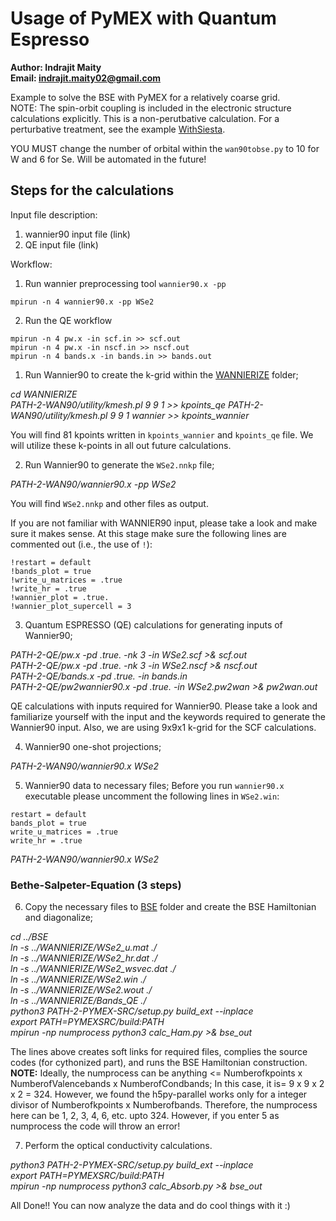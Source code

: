 # Usage of PyMEX with Quantum Espresso

**Author: Indrajit Maity  
Email: <indrajit.maity02@gmail.com>**

Example to solve the BSE with PyMEX for a relatively coarse grid.  
NOTE: The spin-orbit coupling is included in the electronic
structure calculations explicitly. This is a non-perutbative
calculation. For a perturbative treatment, see the example
[WithSiesta](../WithSiesta).

YOU MUST change the number of orbital within the
`wan90tobse.py` to 10 for W and 6 for Se. Will be automated
in the future!

## Steps for the calculations

Input file description:

1. wannier90 input file (link)
2. QE input file (link)

Workflow:

1. Run wannier preprocessing tool `wannier90.x -pp`

```
mpirun -n 4 wannier90.x -pp WSe2
```

2. Run the QE workflow

```
mpirun -n 4 pw.x -in scf.in >> scf.out
mpirun -n 4 pw.x -in nscf.in >> nscf.out
mpirun -n 4 bands.x -in bands.in >> bands.out
```

1. Run Wannier90 to create the k-grid within the [WANNIERIZE](./WANNIERIZE)
folder;
 
*cd WANNIERIZE*  
*PATH-2-WAN90/utility/kmesh.pl 9 9 1 >> kpoints_qe*
*PATH-2-WAN90/utility/kmesh.pl 9 9 1 wannier >> kpoints_wannier*

You will find 81 kpoints written in `kpoints_wannier` and
`kpoints_qe` file. We will utilize these k-points in all out future
calculations.


2. Run Wannier90 to generate the `WSe2.nnkp` file; 

*PATH-2-WAN90/wannier90.x -pp WSe2*

You will find `WSe2.nnkp` and other files as output. 

If you are not familiar with WANNIER90 input, please take a look 
and make sure it makes sense. At this stage make sure the 
following lines are commented out (i.e., the use of `!`):
```
!restart = default
!bands_plot = true
!write_u_matrices = .true
!write_hr = .true
!wannier_plot = .true.
!wannier_plot_supercell = 3
```

3. Quantum ESPRESSO (QE) calculations for generating inputs of
Wannier90; 

*PATH-2-QE/pw.x -pd .true. -nk 3 -in WSe2.scf >& scf.out*  
*PATH-2-QE/pw.x -pd .true. -nk 3 -in WSe2.nscf >& nscf.out*  
*PATH-2-QE/bands.x -pd .true. -in bands.in*  
*PATH-2-QE/pw2wannier90.x -pd .true. -in WSe2.pw2wan >& pw2wan.out*  

QE calculations with inputs required for Wannier90. Please 
take a look and familiarize yourself with the input and the 
keywords required to generate the Wannier90 input. Also, 
we are using 9x9x1 k-grid for the SCF calculations. 


4. Wannier90 one-shot projections;

*PATH-2-WAN90/wannier90.x WSe2*

5. Wannier90 data to necessary files; Before you run `wannier90.x`
executable please uncomment the following lines in `WSe2.win`:
```
restart = default
bands_plot = true
write_u_matrices = .true
write_hr = .true
```

*PATH-2-WAN90/wannier90.x WSe2*

### Bethe-Salpeter-Equation (3 steps) 

6. Copy the necessary files to [BSE](./BSE) folder and create the 
BSE Hamiltonian and diagonalize; 

*cd ../BSE*  
*ln -s ../WANNIERIZE/WSe2_u.mat ./*  
*ln -s ../WANNIERIZE/WSe2_hr.dat ./*  
*ln -s ../WANNIERIZE/WSe2_wsvec.dat ./*  
*ln -s ../WANNIERIZE/WSe2.win ./*  
*ln -s ../WANNIERIZE/WSe2.wout ./*  
*ln -s ../WANNIERIZE/Bands_QE ./*  
*python3 PATH-2-PYMEX-SRC/setup.py build_ext --inplace*  
*export PATH=${PYMEXSRC}/build:$PATH*  
*mpirun -np numprocess python3 calc_Ham.py >& bse_out*

The lines above creates soft links for required files, 
complies the source codes (for cythonized part), and 
runs the BSE Hamiltonian construction. 
**NOTE:** Ideally, the numprocess can be anything <= 
Numberofkpoints x NumberofValencebands x NumberofCondbands; 
In this case, it is= 9 x 9 x 2 x 2 = 324. 
However, we found the h5py-parallel works only for a integer 
divisor of Numberofkpoints x Numberofbands. Therefore,
the numprocess here can be 1, 2, 3, 4, 6, etc. upto 324. 
However, if you enter 5 as numprocess the code will throw
an error! 


7. Perform the optical conductivity calculations. 

*python3 PATH-2-PYMEX-SRC/setup.py build_ext --inplace*  
*export PATH=${PYMEXSRC}/build:$PATH*  
*mpirun -np numprocess python3 calc_Absorb.py >& bse_out*  


All Done!! You can now analyze the data and do cool things with 
it :)

